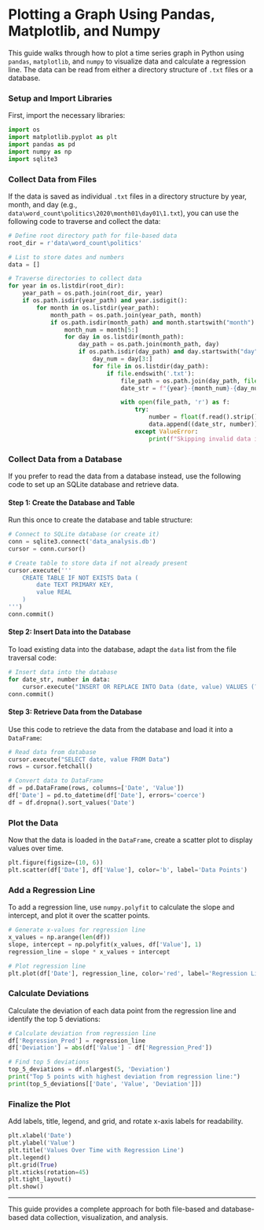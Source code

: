 # Plotting a Graph Using Pandas, Matplotlib, and Numpy

This guide walks through how to plot a time series graph in Python using `pandas`, `matplotlib`, and `numpy` to visualize data and calculate a regression line. The data can be read from either a directory structure of `.txt` files or a database.

### Setup and Import Libraries

First, import the necessary libraries:

```python
import os
import matplotlib.pyplot as plt
import pandas as pd
import numpy as np
import sqlite3
```

### Collect Data from Files

If the data is saved as individual `.txt` files in a directory structure by year, month, and day (e.g., `data\word_count\politics\2020\month01\day01\1.txt`), you can use the following code to traverse and collect the data:

```python
# Define root directory path for file-based data
root_dir = r'data\word_count\politics'

# List to store dates and numbers
data = []

# Traverse directories to collect data
for year in os.listdir(root_dir):
    year_path = os.path.join(root_dir, year)
    if os.path.isdir(year_path) and year.isdigit():
        for month in os.listdir(year_path):
            month_path = os.path.join(year_path, month)
            if os.path.isdir(month_path) and month.startswith("month"):
                month_num = month[5:]
                for day in os.listdir(month_path):
                    day_path = os.path.join(month_path, day)
                    if os.path.isdir(day_path) and day.startswith("day"):
                        day_num = day[3:]
                        for file in os.listdir(day_path):
                            if file.endswith('.txt'):
                                file_path = os.path.join(day_path, file)
                                date_str = f"{year}-{month_num}-{day_num}"

                                with open(file_path, 'r') as f:
                                    try:
                                        number = float(f.read().strip())
                                        data.append((date_str, number))
                                    except ValueError:
                                        print(f"Skipping invalid data in {file_path}")
```

### Collect Data from a Database

If you prefer to read the data from a database instead, use the following code to set up an SQLite database and retrieve data.

#### Step 1: Create the Database and Table

Run this once to create the database and table structure:

```python
# Connect to SQLite database (or create it)
conn = sqlite3.connect('data_analysis.db')
cursor = conn.cursor()

# Create table to store data if not already present
cursor.execute('''
    CREATE TABLE IF NOT EXISTS Data (
        date TEXT PRIMARY KEY,
        value REAL
    )
''')
conn.commit()
```

#### Step 2: Insert Data into the Database

To load existing data into the database, adapt the `data` list from the file traversal code:

```python
# Insert data into the database
for date_str, number in data:
    cursor.execute("INSERT OR REPLACE INTO Data (date, value) VALUES (?, ?)", (date_str, number))
conn.commit()
```

#### Step 3: Retrieve Data from the Database

Use this code to retrieve the data from the database and load it into a `DataFrame`:

```python
# Read data from database
cursor.execute("SELECT date, value FROM Data")
rows = cursor.fetchall()

# Convert data to DataFrame
df = pd.DataFrame(rows, columns=['Date', 'Value'])
df['Date'] = pd.to_datetime(df['Date'], errors='coerce')
df = df.dropna().sort_values('Date')
```

### Plot the Data

Now that the data is loaded in the `DataFrame`, create a scatter plot to display values over time.

```python
plt.figure(figsize=(10, 6))
plt.scatter(df['Date'], df['Value'], color='b', label='Data Points')
```

### Add a Regression Line

To add a regression line, use `numpy.polyfit` to calculate the slope and intercept, and plot it over the scatter points.

```python
# Generate x-values for regression line
x_values = np.arange(len(df))
slope, intercept = np.polyfit(x_values, df['Value'], 1)
regression_line = slope * x_values + intercept

# Plot regression line
plt.plot(df['Date'], regression_line, color='red', label='Regression Line')
```

### Calculate Deviations

Calculate the deviation of each data point from the regression line and identify the top 5 deviations:

```python
# Calculate deviation from regression line
df['Regression_Pred'] = regression_line
df['Deviation'] = abs(df['Value'] - df['Regression_Pred'])

# Find top 5 deviations
top_5_deviations = df.nlargest(5, 'Deviation')
print("Top 5 points with highest deviation from regression line:")
print(top_5_deviations[['Date', 'Value', 'Deviation']])
```

### Finalize the Plot

Add labels, title, legend, and grid, and rotate x-axis labels for readability.

```python
plt.xlabel('Date')
plt.ylabel('Value')
plt.title('Values Over Time with Regression Line')
plt.legend()
plt.grid(True)
plt.xticks(rotation=45)
plt.tight_layout()
plt.show()
```

---

This guide provides a complete approach for both file-based and database-based data collection, visualization, and analysis.
